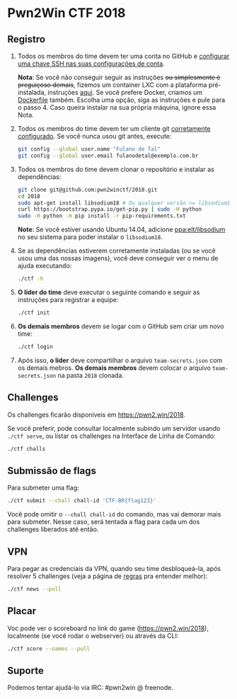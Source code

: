 # Pwn2Win CTF 2018


## Registro
1. Todos os membros do time devem ter uma conta no GitHub e [configurar uma chave SSH nas suas configurações de conta](https://github.com/settings/keys).

   **Nota**: Se você não conseguir seguir as instruções ~~ou simplesmente é preguiçoso demais~~, fizemos um container LXC com a plataforma pré-instalada, instruções [aqui](container-lxc.pt.md). Se você prefere Docker, criamos um [Dockerfile](container-docker.pt.md) também. Escolha uma opção, siga as instruções e pule para o passo 4. Caso queira instalar na sua própria máquina, ignore essa Nota.

2. Todos os membros do time devem ter um cliente git [corretamente configurado](https://git-scm.com/book/pt-br/v2/Começando-Configuração-Inicial-do-Git). Se você nunca usou git antes, execute:
   ```bash
   git config --global user.name "Fulano de Tal"
   git config --global user.email fulanodetal@exemplo.com.br
   ```

3. Todos os membros do time devem clonar o repositório e instalar as dependências:
   ```bash
   git clone git@github.com:pwn2winctf/2018.git
   cd 2018
   sudo apt-get install libsodium18 # Ou qualquer versão >= libsodium18
   curl https://bootstrap.pypa.io/get-pip.py | sudo -H python
   sudo -H python -m pip install -r pip-requirements.txt
   ```
   **Note**: Se você estiver usando Ubuntu 14.04, adicione [ppa:elt/libsodium](https://launchpad.net/~elt/+archive/ubuntu/libsodium) no seu sistema para poder instalar o `libsodium18`.

4. Se as dependências estiverem corretamente instaladas (ou se você usou uma das nossas imagens), você deve conseguir ver o menu de ajuda executando:
   ```bash
   ./ctf -h
   ```

5. **O líder do time** deve executar o seguinte comando e seguir as instruções para registrar a equipe:
   ```bash
   ./ctf init
   ```

6. **Os demais membros** devem se logar com o GitHub sem criar um novo time:
   ```bash
   ./ctf login
   ```

7. Após isso, **o líder** deve compartilhar o arquivo `team-secrets.json` com os demais mebros. **Os demais membros** devem colocar o arquivo `team-secrets.json` na pasta `2018` clonada.

## Challenges

Os challenges ficarão disponíveis em https://pwn2.win/2018.

Se você preferir, pode consultar localmente subindo um servidor usando `./ctf serve`, ou listar os challenges na Interface de Linha de Comando:
```bash
./ctf challs
```

## Submissão de flags

Para submeter uma flag:
```bash
./ctf submit --chall chall-id 'CTF-BR{flag123}'
```

Você pode omitir o `--chall chall-id` do comando, mas vai demorar mais para submeter. Nesse caso, será tentada a flag para cada um dos challenges liberados até então.

## VPN

Para pegar as credenciais da VPN, quando seu time desbloqueá-la, após resolver 5 challenges (veja a página de [regras](https://pwn2win.party/rules) pra entender melhor):
```bash
./ctf news --pull
```

## Placar

Voc pode ver o scoreboard no link do game (https://pwn2.win/2018), localmente (se você rodar o webserver) ou através da CLI:
```bash
./ctf score --names --pull
```

## Suporte

Podemos tentar ajudá-lo via IRC: #pwn2win @ freenode.
